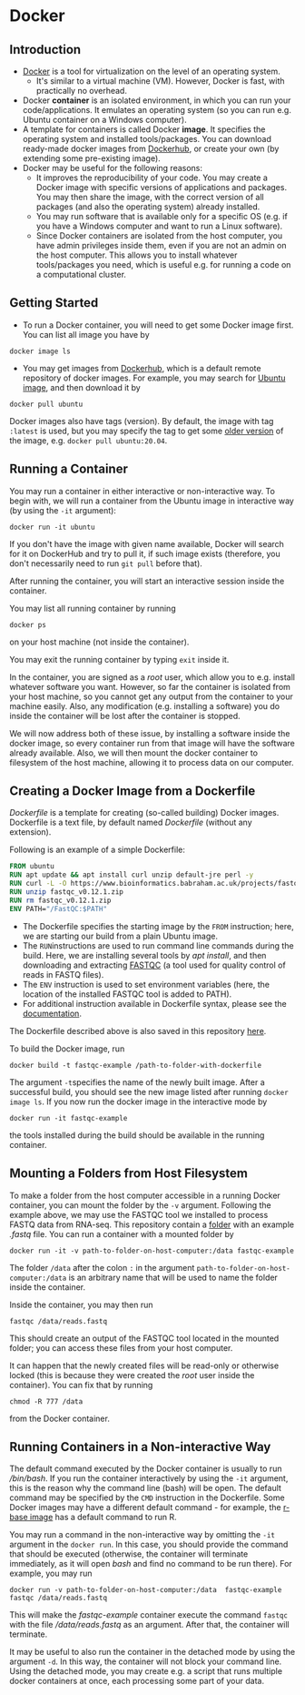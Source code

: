 # Docker

## Introduction

- [Docker](https://www.docker.com/) is a tool for virtualization on the level of an operating system.
    - It's similar to a virtual machine (VM). However, Docker is fast, with practically no overhead.
- Docker **container** is an isolated environment, in which you can run your code/applications.
  It emulates an operating system (so you can run e.g. Ubuntu container on a Windows computer).
- A template for containers is called Docker **image**. It specifies the operating system and installed tools/packages.
  You can download ready-made docker images from [Dockerhub](https://hub.docker.com/),
  or create your own (by extending some pre-existing image).
- Docker may be useful for the following reasons:
    - It improves the reproducibility of your code. You may create a Docker image
      with specific versions of applications and packages. You may then share the image,
      with the correct version of all packages (and also the operating system) already installed.
    - You may run software that is available only for a specific OS (e.g. if you have a Windows
      computer and want to run a Linux software).
    - Since Docker containers are isolated from the host computer, you have admin privileges inside them, even if you
      are not an admin on the host computer. This allows you to install whatever tools/packages you need, which is
      useful e.g. for running a code on a computational cluster.

## Getting Started

- To run a Docker container, you will need to get some Docker image first. You can list
  all image you have by

```commandline
docker image ls
```

- You may get images from [Dockerhub](https://hub.docker.com/), which is a default remote repository of docker images.
  For example, you may search for [Ubuntu image](https://hub.docker.com/_/ubuntu), and then download it by

```commandline
docker pull ubuntu
```

Docker images also have tags (version). By default, the image with tag ```:latest``` is used, but you may specify
the tag to get some [older version](https://hub.docker.com/_/ubuntu/tags) of the image,
e.g. ```docker pull ubuntu:20.04```.

## Running a Container

You may run a container in either interactive or non-interactive way. To begin with, we will run a container from the
Ubuntu image
in interactive way (by using the ```-it``` argument):

```commandline
docker run -it ubuntu
```

If you don't have the image with given name available, Docker will search for it on DockerHub and try to pull it, if
such image exists (therefore, you don't necessarily need to run ```git pull``` before that).

After running the container, you will start an interactive session inside the container.

You may list all running container by running

```commandline
docker ps
```

on your host machine (not inside the container).

You may exit the running container by typing ```exit``` inside it.

In the container, you are signed as a *root* user, which allow you to e.g. install whatever software you want.
However, so far the container is isolated from your host machine, so you cannot get any output from the container
to your machine easily. Also, any modification (e.g. installing a software) you do inside the container will be lost
after
the container is stopped.

We will now address both of these issue, by installing a software
inside the docker image, so every container run from that image will have the software already available.
Also, we will then mount the docker container to filesystem of the host machine, allowing it to process data on our
computer.

## Creating a Docker Image from a Dockerfile

*Dockerfile* is a template for creating (so-called building) Docker images.
Dockerfile is a text file, by default named *Dockerfile* (without any extension).

Following is an example of a simple Dockerfile:

```dockerfile
FROM ubuntu
RUN apt update && apt install curl unzip default-jre perl -y
RUN curl -L -O https://www.bioinformatics.babraham.ac.uk/projects/fastqc/fastqc_v0.12.1.zip
RUN unzip fastqc_v0.12.1.zip
RUN rm fastqc_v0.12.1.zip
ENV PATH="/FastQC:$PATH"
```

- The Dockerfile specifies the starting image by the ```FROM``` instruction;
  here, we are starting our build from a plain Ubuntu image.
- The ```RUN```instructions are used to run command line commands during the build. Here,
  we are installing several tools by *apt install*, and then downloading and extracting
  [FASTQC](https://www.bioinformatics.babraham.ac.uk/projects/fastqc/)
  (a tool used for quality control of reads in FASTQ files).
- The ```ENV``` instruction is used to set environment variables (here, the location
  of the installed FASTQC tool is added to PATH).
- For additional instruction available in Dockerfile syntax, please see
  the [documentation](https://docs.docker.com/reference/dockerfile/).

The Dockerfile described above is also saved in this repository [here](./Docker_files/FASTQC/Dockerfile).

To build the Docker image, run

```commandline
docker build -t fastqc-example /path-to-folder-with-dockerfile
```

The argument ```-t```specifies the name of the newly built image.
After a successful build, you should see the new image listed after running ```docker image ls```.
If you now run the docker image in the interactive mode by

```commandline
docker run -it fastqc-example
```

the tools installed during the build should be available in the running container.

## Mounting a Folders from Host Filesystem

To make a folder from the host computer accessible in a running Docker container,
you can mount the folder by the ```-v``` argument. Following the example above, we may use the FASTQC tool
we installed to process FASTQ data from RNA-seq.
This repository contain a [folder](./example_data) with an example *.fastq* file.
You can run a container with a mounted folder by

```commandline
docker run -it -v path-to-folder-on-host-computer:/data fastqc-example
```

The folder ```/data``` after the colon ```:``` in the argument ```path-to-folder-on-host-computer:/data```
is an arbitrary name that will be used to name the folder inside the container.

Inside the container, you may then run

```commandline
fastqc /data/reads.fastq
```

This should create an output of the FASTQC tool located in the mounted folder; you can access these files
from your host computer.

It can happen that the newly created files will be read-only or otherwise locked (this is because they were created the
*root* user inside the container). You can fix that by running

```commandline
chmod -R 777 /data
```

from the Docker container.

## Running Containers in a Non-interactive Way

The default command executed by the Docker container is usually to run */bin/bash*. If you run the container
interactively by using the ```-it``` argument, this is the reason why the command line (bash)
will be open. The default command may be specified by the ```CMD``` instruction in the Dockerfile. Some
Docker images may have a different default command - for example, the [r-base image](https://hub.docker.com/_/r-base) has
a default command to run R.

You may run a command in the non-interactive way by omitting the ```-it``` argument in the ```docker run```.
In this case, you should provide the command that should be executed (otherwise, the container will
terminate immediately, as it will open *bash* and find no command to be run there). For example, you may run
```commandline
docker run -v path-to-folder-on-host-computer:/data  fastqc-example fastqc /data/reads.fastq
```
This will make the *fastqc-example* container execute the command ```fastqc``` with the file */data/reads.fastq* as an argument. After that, 
the container will terminate.

It may be useful to also run the container in the detached mode by using the argument ```-d```. In this way,
the container will not block your command line. Using the detached mode, you may create
e.g. a script that runs multiple docker containers at once, each processing some part of your data.